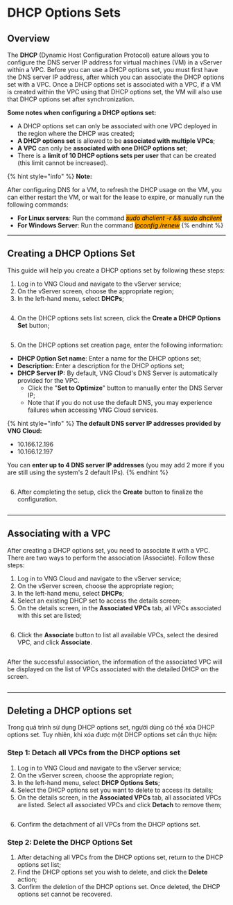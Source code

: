 # DHCP Options Sets

## Overview

The **DHCP** (Dynamic Host Configuration Protocol) eature allows you to configure the DNS server IP address for virtual machines (VM) in a vServer within a VPC. Before you can use a DHCP options set, you must first have the DNS server IP address, after which you can associate the DHCP options set with a VPC. Once a DHCP options set is associated with a VPC, if a VM is created within the VPC using that DHCP options set, the VM will also use that DHCP options set after synchronization.

**Some notes when configuring a DHCP options set:**

* A DHCP options set can only be associated with one VPC deployed in the region where the DHCP was created;
* **A DHCP options set** is allowed to be **associated with multiple VPCs**;
* **A VPC** can only be **associated with one DHCP options set**;
* There is a **limit of 10 DHCP options sets per user** that can be created (this limit cannot be increased).

{% hint style="info" %}
**Note:**



After configuring DNS for a VM, to refresh the DHCP usage on the VM, you can either restart the VM, or wait for the lease to expire, or manually run the following commands:

* **For Linux servers**: Run the command _<mark style="background-color:orange;">sudo dhclient -r && sudo dhclient</mark>_
* **For Windows Server**: Run the command _<mark style="background-color:orange;">ipconfig /renew</mark>_
{% endhint %}

***

## Creating a DHCP Options Set

This guide will help you create a DHCP options set by following these steps:

1. Log in to VNG Cloud and navigate to the vServer service;
2. On the vServer screen, choose the appropriate region;
3. In the left-hand menu, select **DHCPs**;

<figure><img src="../../../../.gitbook/assets/image (278).png" alt=""><figcaption></figcaption></figure>

4. On the DHCP options sets list screen, click the **Create a DHCP Options Set** button;

<figure><img src="../../../../.gitbook/assets/image (279).png" alt=""><figcaption></figcaption></figure>

5. On the DHCP options set creation page, enter the following information:

* **DHCP Option Set name**: Enter a name for the DHCP options set;
* **Description:** Enter a description for the DHCP options set;
* **DHCP Server IP:** By default, VNG Cloud's DNS Server is automatically provided for the VPC.
  * Click the "**Set to Optimize**" button to manually enter the DNS Server IP;
  * Note that if you do not use the default DNS, you may experience failures when accessing VNG Cloud services.

{% hint style="info" %}
**The default DNS server IP addresses provided by VNG Cloud:**

* 10.166.12.196
* 10.166.12.197

You can **enter up to 4 DNS server IP addresses** (you may add 2 more if you are still using the system's 2 default IPs).
{% endhint %}

<figure><img src="../../../../.gitbook/assets/image (280).png" alt=""><figcaption></figcaption></figure>

6. After completing the setup, click the **Create** button to finalize the configuration.

<figure><img src="../../../../.gitbook/assets/image (281).png" alt=""><figcaption></figcaption></figure>

***

## Associating with a VPC

After creating a DHCP options set, you need to associate it with a VPC. There are two ways to perform the association (Associate). Follow these steps:

1. Log in to VNG Cloud and navigate to the vServer service;
2. On the vServer screen, choose the appropriate region;
3. In the left-hand menu, select **DHCPs**;
4. Select an existing DHCP set to access the details screen;
5. On the details screen, in the **Associated VPCs** tab, all VPCs associated with this set are listed;

<figure><img src="../../../../.gitbook/assets/image (282).png" alt=""><figcaption></figcaption></figure>

6. Click the **Associate** button to list all available VPCs, select the desired VPC, and click **Associate**.

<figure><img src="../../../../.gitbook/assets/image (283).png" alt=""><figcaption></figcaption></figure>

After the successful association, the information of the associated VPC will be displayed on the list of VPCs associated with the detailed DHCP on the screen.

<figure><img src="../../../../.gitbook/assets/image (284).png" alt=""><figcaption></figcaption></figure>

***

## Deleting a DHCP options set

Trong quá trình sử dụng DHCP options set, người dùng có thể xóa DHCP options set. Tuy nhiên, khi xóa được một DHCP options set cần thực hiện:

### Step 1: Detach all VPCs from the DHCP options set

1. Log in to VNG Cloud and navigate to the vServer service;
2. On the vServer screen, choose the appropriate region;
3. In the left-hand menu, select **DHCP Options Sets**;
4. Select the DHCP options set you want to delete to access its details;
5. On the details screen, in the **Associated VPCs** tab, all associated VPCs are listed. Select all associated VPCs and click **Detach** to remove them;

<figure><img src="../../../../.gitbook/assets/image (286).png" alt=""><figcaption></figcaption></figure>

6. Confirm the detachment of all VPCs from the DHCP options set.

### Step 2: Delete the DHCP Options Set

1. After detaching all VPCs from the DHCP options set, return to the DHCP options set list;
2. Find the DHCP options set you wish to delete, and click the **Delete** action;
3. Confirm the deletion of the DHCP options set. Once deleted, the DHCP options set cannot be recovered.

<figure><img src="../../../../.gitbook/assets/image (287).png" alt=""><figcaption></figcaption></figure>

